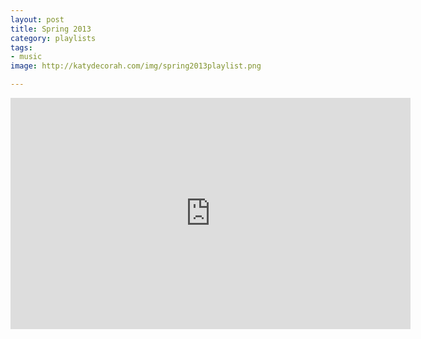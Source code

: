 ```yaml
---
layout: post
title: Spring 2013
category: playlists
tags:
- music
image: http://katydecorah.com/img/spring2013playlist.png

---
```


<iframe width="640" height="370" src="https://rd.io/i/QXaYuDN4wFE/" frameborder="0">&nbsp;</iframe>